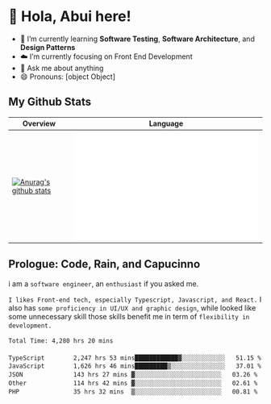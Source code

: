 # 👋 Hola, Abui here!

- 🌱 I’m currently learning **Software Testing**, **Software Architecture**, and **Design Patterns**
- ☁️ I’m currently focusing on Front End Development
- 💬 Ask me about anything
- 😄 Pronouns: [object Object]

## My Github Stats

| Overview | Language |
| --- | --- |
|[![Anurag's github stats](https://github-readme-stats.vercel.app/api?username=abui-am&count_private=true)](https://github.com/anuraghazra/github-readme-stats)|![Language](https://raw.githubusercontent.com/abui-am/stats/c6455f656dfce7acd3951e5ec5b25d72af0b2ee3/generated/languages.svg)|

## Prologue: Code, Rain, and Capucinno
i am a `software engineer`, an `enthusiast` if you asked me. 

`I likes Front-end tech, especially Typescript, Javascript, and React.` I also has `some proficiency in UI/UX and graphic design`, while looked like some unnecessary skill those skills benefit me in term of `flexibility in development.`


<!--START_SECTION:waka-->

```txt
Total Time: 4,280 hrs 20 mins

TypeScript        2,247 hrs 53 mins████████████▓░░░░░░░░░░░░   51.15 %
JavaScript        1,626 hrs 46 mins█████████▒░░░░░░░░░░░░░░░   37.01 %
JSON              143 hrs 27 mins ▓░░░░░░░░░░░░░░░░░░░░░░░░   03.26 %
Other             114 hrs 42 mins ▓░░░░░░░░░░░░░░░░░░░░░░░░   02.61 %
PHP               35 hrs 32 mins  ▒░░░░░░░░░░░░░░░░░░░░░░░░   00.81 %
```

<!--END_SECTION:waka-->
